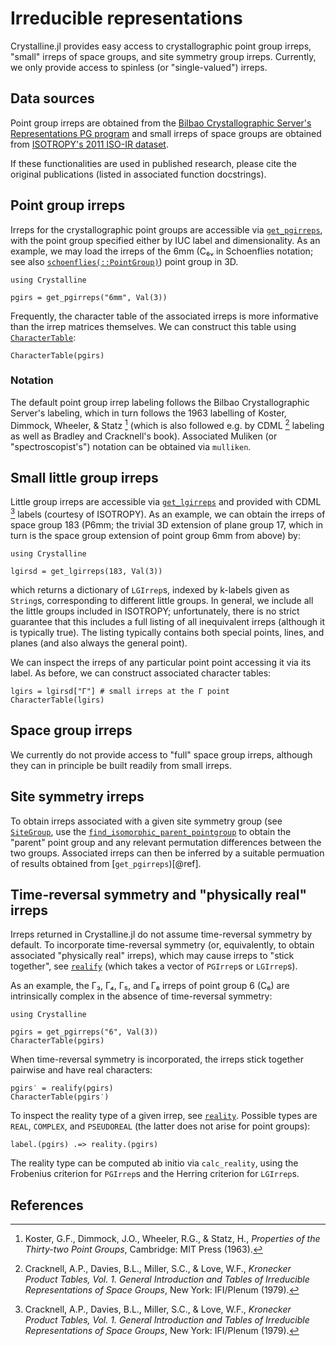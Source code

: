 # Irreducible representations

Crystalline.jl provides easy access to crystallographic point group irreps, "small" irreps of space groups, and site symmetry group irreps.
Currently, we only provide access to spinless (or "single-valued") irreps.

## Data sources
Point group irreps are obtained from the [Bilbao Crystallographic Server's Representations PG program](https://www.cryst.ehu.es/cgi-bin/cryst/programs/representations_point.pl?tipogrupo=spg) and small irreps of space groups are obtained from [ISOTROPY's 2011 ISO-IR dataset](https://stokes.byu.edu/iso/irtables.php).

If these functionalities are used in published research, please cite the original publications (listed in associated function docstrings).

## Point group irreps
Irreps for the crystallographic point groups are accessible via [`get_pgirreps`](@ref), with the point group specified either by IUC label and dimensionality.
As an example, we may load the irreps of the 6mm (C₆ᵥ in Schoenflies notation; see also [`schoenflies(::PointGroup)`](@ref)) point group in 3D.
```@example pgirs
using Crystalline

pgirs = get_pgirreps("6mm", Val(3))
```
Frequently, the character table of the associated irreps is more informative than the irrep matrices themselves. We can construct this table using [`CharacterTable`](@ref):
```@example pgirs
CharacterTable(pgirs)
```

### Notation 
The default point group irrep labeling follows the Bilbao Crystallographic Server's labeling, which in turn follows the 1963 labelling of Koster, Dimmock, Wheeler, & Statz [^2] (which is also followed e.g. by CDML [^1] labeling as well as Bradley and Cracknell's book).
Associated Muliken (or "spectroscopist's") notation can be obtained via `mulliken`.


## Small little group irreps
Little group irreps are accessible via [`get_lgirreps`](@ref) and provided with CDML [^1] labels (courtesy of ISOTROPY).
As an example, we can obtain the irreps of space group 183 (P6mm; the trivial 3D extension of plane group 17, which in turn is the space group extension of point group 6mm from above) by:
```@example lgirs
using Crystalline

lgirsd = get_lgirreps(183, Val(3))
```
which returns a dictionary of `LGIrrep`s, indexed by k-labels given as `String`s, corresponding to different little groups.
In general, we include all the little groups included in ISOTROPY; unfortunately, there is no strict guarantee that this includes a full listing of all inequivalent irreps (although it is typically true). The listing typically contains both special points, lines, and planes (and also always the general point).

We can inspect the irreps of any particular point point accessing it via its label.
As before, we can construct associated character tables:
```@example lgirs
lgirs = lgirsd["Γ"] # small irreps at the Γ point
CharacterTable(lgirs)
```

## Space group irreps
We currently do not provide access to "full" space group irreps, although they can in principle be built readily from small irreps.

## Site symmetry irreps
To obtain irreps associated with a given site symmetry group (see [`SiteGroup`](@ref), use the [`find_isomorphic_parent_pointgroup`](@ref) to obtain the "parent" point group and any relevant permutation differences between the two groups. Associated irreps can then be inferred by a suitable permuation of results obtained from [`get_pgirreps`)[@ref].

## Time-reversal symmetry and "physically real" irreps
Irreps returned in Crystalline.jl do not assume time-reversal symmetry by default. 
To incorporate time-reversal symmetry (or, equivalently, to obtain associated "physically real" irreps), which may cause irreps to "stick together", see [`realify`](@ref) (which takes a vector of `PGIrrep`s or `LGIrrep`s).

As an example, the Γ₃, Γ₄, Γ₅, and Γ₆ irreps of point group 6 (C₆) are intrinsically complex in the absence of time-reversal symmetry:
```@example realirs
using Crystalline

pgirs = get_pgirreps("6", Val(3))
CharacterTable(pgirs)
```
When time-reversal symmetry is incorporated, the irreps stick together pairwise and have real characters:
```@example realirs
pgirs′ = realify(pgirs)
CharacterTable(pgirs′)
```

To inspect the reality type of a given irrep, see [`reality`](@ref).
Possible types are `REAL`, `COMPLEX`, and `PSEUDOREAL` (the latter does not arise for point groups):
```@example realirs
label.(pgirs) .=> reality.(pgirs)
```
The reality type can be computed ab initio via `calc_reality`, using the Frobenius criterion for `PGIrrep`s and the Herring criterion for `LGIrrep`s.

## References
[^1]: Cracknell, A.P., Davies, B.L., Miller, S.C., & Love, W.F., *Kronecker Product Tables, Vol. 1. General Introduction and Tables of Irreducible Representations of Space Groups*, New York: IFI/Plenum (1979).

[^2]: Koster, G.F., Dimmock, J.O., Wheeler, R.G., & Statz, H., *Properties of the Thirty-two Point Groups*, Cambridge: MIT Press (1963).